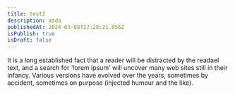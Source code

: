 ```yaml
---
title: test2
description: asda
publishedAt: 2024-03-08T17:28:21.056Z
isPublish: true
isDraft: false
---
```


<!--StartFragment-->

It is a long established fact that a reader will be distracted by the readael text, and a search for 'lorem ipsum' will uncover many web sites still in their infancy. Various versions have evolved over the years, sometimes by accident, sometimes on purpose (injected humour and the like).

<!--EndFragment-->
